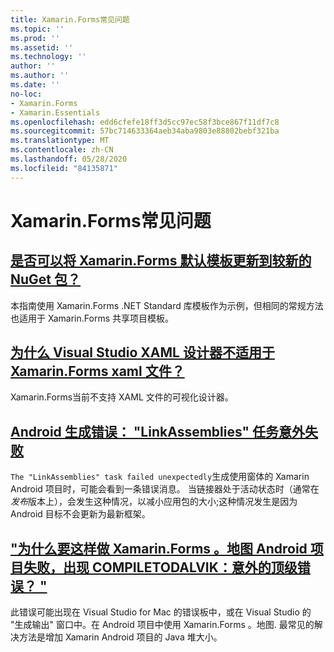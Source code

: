```yaml
---
title: Xamarin.Forms常见问题
ms.topic: ''
ms.prod: ''
ms.assetid: ''
ms.technology: ''
author: ''
ms.author: ''
ms.date: ''
no-loc:
- Xamarin.Forms
- Xamarin.Essentials
ms.openlocfilehash: edd6cfefe18ff3d5cc97ec58f3bce867f11df7c8
ms.sourcegitcommit: 57bc714633364aeb34aba9803e88802bebf321ba
ms.translationtype: MT
ms.contentlocale: zh-CN
ms.lasthandoff: 05/28/2020
ms.locfileid: "84135871"
---
```

# <a name="xamarinforms-frequently-asked-questions"></a>Xamarin.Forms常见问题

## <a name="can-i-update-the-xamarinforms-default-template-to-a-newer-nuget-packageupdate-forms-templatemd"></a>[是否可以将 Xamarin.Forms 默认模板更新到较新的 NuGet 包？](update-forms-template.md)
本指南使用 Xamarin.Forms .NET Standard 库模板作为示例，但相同的常规方法也适用于 Xamarin.Forms 共享项目模板。

## <a name="why-doesnt-the-visual-studio-xaml-designer-work-for-xamarinforms-xaml-filesforms-xaml-designermd"></a>[为什么 Visual Studio XAML 设计器不适用于 Xamarin.Forms xaml 文件？](forms-xaml-designer.md)
Xamarin.Forms当前不支持 XAML 文件的可视化设计器。

## <a name="android-build-error-the-linkassemblies-task-failed-unexpectedly"></a>[Android 生成错误： "LinkAssemblies" 任务意外失败](android-linkassemblies-error.md)
`The "LinkAssemblies" task failed unexpectedly`生成使用窗体的 Xamarin Android 项目时，可能会看到一条错误消息。 当链接器处于活动状态时（通常在*发布*版本上），会发生这种情况，以减小应用包的大小;这种情况发生是因为 Android 目标不会更新为最新框架。 

## <a name="why-does-my-xamarinformsmaps-android-project-fail-with-compiletodalvik--unexpected-top-level-errormaps-compiletodalvik-errormd"></a>["为什么要这样做 Xamarin.Forms 。地图 Android 项目失败，出现 COMPILETODALVIK：意外的顶级错误？ "](maps-compiletodalvik-error.md)
此错误可能出现在 Visual Studio for Mac 的错误板中，或在 Visual Studio 的 "生成输出" 窗口中。在 Android 项目中使用 Xamarin.Forms 。地图. 最常见的解决方法是增加 Xamarin Android 项目的 Java 堆大小。
